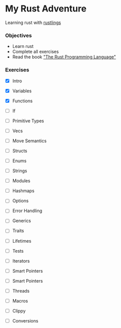 # My Rust Adventure
Learning rust with [rustlings](https://github.com/rust-lang/rustlings)



### Objectives
- Learn rust
- Complete all exercises
- Read the book ["The Rust Programming Language"](https://doc.rust-lang.org/nightly/book/title-page.html)

### Exercises

- [X] Intro
- [X] Variables
- [X] Functions
- [ ] If
- [ ] Primitive Types
- [ ] Vecs
- [ ] Move Semantics
- [ ] Structs
- [ ] Enums
- [ ] Strings
- [ ] Modules
- [ ] Hashmaps
- [ ] Options
- [ ] Error Handling
- [ ] Generics
- [ ] Traits
- [ ] Lifetimes
- [ ] Tests
- [ ] Iterators
- [ ] Smart Pointers
- [ ] Smart Pointers
- [ ] Threads
- [ ] Macros
- [ ] Clippy
- [ ] Conversions



